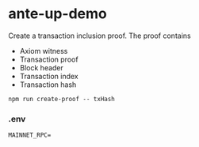 # ante-up-demo

Create a transaction inclusion proof.
The proof contains
- Axiom witness
- Transaction proof
- Block header
- Transaction index
- Transaction hash


```
npm run create-proof -- txHash
```

### .env
```
MAINNET_RPC=
```
